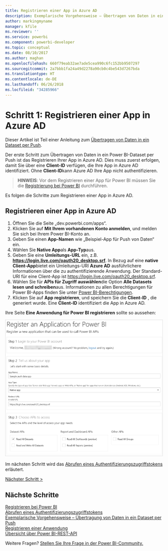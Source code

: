 ```yaml
---
title: Registrieren einer App in Azure AD
description: Exemplarische Vorgehensweise – Übertragen von Daten in ein Dataset per Push – Registrieren einer App in Azure AD
author: markingmyname
manager: kfile
ms.reviewer: ''
ms.service: powerbi
ms.component: powerbi-developer
ms.topic: conceptual
ms.date: 08/10/2017
ms.author: maghan
ms.openlocfilehash: 660f79eab32ae7ade5cea990c6fc152bb9507297
ms.sourcegitcommit: 2a7bbb1fa24a49d2278a90cb0c4be543d7267bda
ms.translationtype: HT
ms.contentlocale: de-DE
ms.lasthandoff: 06/26/2018
ms.locfileid: "34285966"
---
```

# <a name="step-1-register-an-app-with-azure-ad"></a>Schritt 1: Registrieren einer App in Azure AD
Dieser Artikel ist Teil einer Anleitung zum [Übertragen von Daten in ein Dataset per Push](walkthrough-push-data.md).

Der erste Schritt zum Übertragen von Daten in ein Power BI-Dataset per Push ist das Registrieren Ihrer App in Azure AD. Dies muss zuerst erfolgen, damit Sie über eine **Client-ID** verfügen, die Ihre App in Azure AD identifiziert. Ohne **Client-ID**kann Azure AD Ihre App nicht authentifizieren.

> **HINWEIS**: Vor dem Registrieren einer App für Power BI müssen Sie die [Registrierung bei Power BI](create-an-azure-active-directory-tenant.md) durchführen.
> 
> 

Es folgen die Schritte zum Registrieren einer App in Azure AD.

## <a name="register-an-app-in-azure-ad"></a>Registrieren einer App in Azure AD
1. Öffnen Sie die Seite „dev.powerbi.com/apps“.
2. Klicken Sie auf **Mit Ihrem vorhandenen Konto anmelden**, und melden Sie sich bei Ihrem Power BI-Konto an.
3. Geben Sie einen **App-Namen** wie „Beispiel-App für Push von Daten“ ein.
4. Wählen Sie **Native App**als **App-Typ**aus.
5. Geben Sie eine **Umleitungs-URL** ein, z.B. **https://login.live.com/oauth20_desktop.srf**. In Bezug auf eine **native Client-App**bietet ein Umleitungs-URI **Azure AD** ausführlichere Informationen über die zu authentifizierende Anwendung. Der Standard-URI für eine Client-App ist https://login.live.com/oauth20_desktop.srf.
6. Wählen Sie für **APIs für Zugriff auswählen**die Option **Alle Datasets lesen und schreiben**aus. Informationen zu allen Berechtigungen für Power BI-Apps finden Sie unter [Power BI-Berechtigungen](power-bi-permissions.md).
7. Klicken Sie auf **App registrieren**, und speichern Sie die **Client-ID** , die generiert wurde. Eine **Client-ID** identifiziert die App in Azure AD.

Ihre Seite **Eine Anwendung für Power BI registrieren** sollte so aussehen:

![](media/walkthrough-push-data-register-app-with-azure-ad/powerbi-developer-sample-register-app.png)

Im nächsten Schritt wird das [Abrufen eines Authentifizierungszugriffstokens](walkthrough-push-data-get-token.md) erläutert.

[Nächster Schritt >](walkthrough-push-data-get-token.md)

## <a name="next-steps"></a>Nächste Schritte
[Registrieren bei Power BI](create-an-azure-active-directory-tenant.md)  
[Abrufen eines Authentifizierungszugriffstokens](walkthrough-push-data-get-token.md)  
[Exemplarische Vorgehensweise – Übertragung von Daten in ein Dataset per Push](walkthrough-push-data.md)  
[Registrieren einer Anwendung](register-app.md)  
[Übersicht über Power BI-REST-API](overview-of-power-bi-rest-api.md)  

Weitere Fragen? [Stellen Sie Ihre Frage in der Power BI-Community.](http://community.powerbi.com/)

